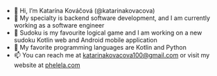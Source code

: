- 👋 Hi, I’m Katarína Kováčová (@katarinakovacova)
- 👀 My specialty is backend software development, and I am currently working as a software engineer
- 🌱 Sudoku is my favourite logical game and I am working on a new sudoku Kotlin web and Android mobile application
- 💞️ My favorite programming languages are Kotlin and Python
- 📫 You can reach me at katarinakovacova100@gmail.com or visit my website at [phelela.com](https://phelela.com)

<!---
katarinakovacova/katarinakovacova is a ✨ special ✨ repository because its `README.md` (this file) appears on your GitHub profile.
You can click the Preview link to take a look at your changes.
--->
